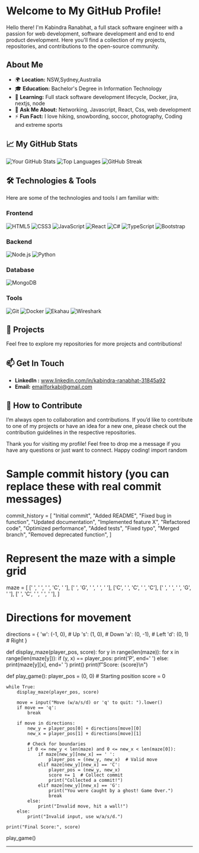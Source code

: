 # Welcome to My GitHub Profile!

Hello there! I'm Kabindra Ranabhat, a full stack software engineer with a passion for web development, software development and end to end product development. Here you'll find a collection of my projects, repositories, and contributions to the open-source community.

## About Me

- 🌍 **Location:** NSW,Sydney,Australia
- 🎓 **Education:** Bachelor's Degree in Information Technology
- 🌱 **Learning:** Full stack software development lifecycle, Docker, jira, nextjs, node
- 💬 **Ask Me About:** Networking, Javascript, React, Css, web development 
- ⚡ **Fun Fact:** I love hiking, snowbording, soccor, photography, Coding and extreme sports
 
## 📈 My GitHub Stats

![Your GitHub Stats](https://github-readme-stats.vercel.app/api?username=kabindrr&show_icons=true&hide_title=true&hide=prs&count_private=true&theme=radical)
![Top Languages](https://github-readme-stats.vercel.app/api/top-langs/?username=kabindrr&layout=compact&theme=radical)
![GitHub Streak](https://streak-stats.demolab.com/?user=kabindrr&theme=radical)





## 🛠️ Technologies & Tools



Here are some of the technologies and tools I am familiar with:

### Frontend

![HTML5](https://img.shields.io/badge/-HTML5-E34F26?style=flat&logo=html5&logoColor=white)
![CSS3](https://img.shields.io/badge/-CSS3-1572B6?style=flat&logo=css3&logoColor=white)
![JavaScript](https://img.shields.io/badge/-JavaScript-F7DF1E?style=flat&logo=javascript&logoColor=black)
![React](https://img.shields.io/badge/-React-61DAFB?style=flat&logo=react&logoColor=white)
![C#](https://img.shields.io/badge/C%23-239120?style=flat&logo=c-sharp&logoColor=white)
![TypeScript](https://img.shields.io/badge/TypeScript-3178C6?style=flat&logo=typescript&logoColor=white)
![Bootstrap](https://img.shields.io/badge/Bootstrap-563D7C?style=flat&logo=bootstrap&logoColor=white)



### Backend

![Node.js](https://img.shields.io/badge/-Node.js-339933?style=flat&logo=node.js&logoColor=white)
![Python](https://img.shields.io/badge/-Python-3776AB?style=flat&logo=python&logoColor=white)

### Database

![MongoDB](https://img.shields.io/badge/MongoDB-47A248?style=flat&logo=mongodb&logoColor=white)


### Tools

![Git](https://img.shields.io/badge/-Git-F05032?style=flat&logo=git&logoColor=white)
![Docker](https://img.shields.io/badge/-Docker-2496ED?style=flat&logo=docker&logoColor=white)
![Ekahau](https://img.shields.io/badge/Ekahau-FF6F00?style=flat&logo=wifi&logoColor=white)
![Wireshark](https://img.shields.io/badge/Wireshark-000000?style=flat&logo=wireshark&logoColor=white)




## 🚀 Projects


Feel free to explore my repositories for more projects and contributions!

## 📫 Get In Touch


- **LinkedIn
:** www.linkedin.com/in/kabindra-ranabhat-31845a92
- **Email:** emailforkabi@gmail.com

## 🤝 How to Contribute
I’m always open to collaboration and contributions. If you’d like to contribute to one of my projects or have an idea for a new one, please check out the contribution guidelines in the respective repositories.

Thank you for visiting my profile! Feel free to drop me a message if you have any questions or just want to connect. Happy coding!
import random

# Sample commit history (you can replace these with real commit messages)
commit_history = [
    "Initial commit",
    "Added README",
    "Fixed bug in function",
    "Updated documentation",
    "Implemented feature X",
    "Refactored code",
    "Optimized performance",
    "Added tests",
    "Fixed typo",
    "Merged branch",
    "Removed deprecated function",
]

# Represent the maze with a simple grid
maze = [
    [' ', ' ', ' ', 'C', ' '],
    [' ', 'G', ' ', ' ', ' '],
    ['C', ' ', 'C', ' ', 'C'],
    [' ', ' ', ' ', 'G', ' '],
    [' ', 'C', ' ', ' ', ' '],
]

# Directions for movement
directions = {
    'w': (-1, 0),  # Up
    's': (1, 0),   # Down
    'a': (0, -1),  # Left
    'd': (0, 1)    # Right
}

def display_maze(player_pos, score):
    for y in range(len(maze)):
        for x in range(len(maze[y])):
            if (y, x) == player_pos:
                print('P', end=' ')
            else:
                print(maze[y][x], end=' ')
        print()
    print(f"Score: {score}\n")

def play_game():
    player_pos = (0, 0)  # Starting position
    score = 0

    while True:
        display_maze(player_pos, score)
        
        move = input("Move (w/a/s/d) or 'q' to quit: ").lower()
        if move == 'q':
            break
        
        if move in directions:
            new_y = player_pos[0] + directions[move][0]
            new_x = player_pos[1] + directions[move][1]
            
            # Check for boundaries
            if 0 <= new_y < len(maze) and 0 <= new_x < len(maze[0]):
                if maze[new_y][new_x] == ' ':
                    player_pos = (new_y, new_x)  # Valid move
                elif maze[new_y][new_x] == 'C':
                    player_pos = (new_y, new_x)
                    score += 1  # Collect commit
                    print("Collected a commit!")
                elif maze[new_y][new_x] == 'G':
                    print("You were caught by a ghost! Game Over.")
                    break
            else:
                print("Invalid move, hit a wall!")
        else:
            print("Invalid input, use w/a/s/d.")

    print("Final Score:", score)

play_game()


---



<!--
**kabindrr/kabindrr** is a ✨ _special_ ✨ repository because its `README.md` (this file) appears on your GitHub profile.

Here are some ideas to get you started:

- 🔭 I’m currently working on Full Stack developer/engineer journey
- 🌱 I’m currently learning docker/view/nextjs/
- 👯 I’m looking to collaborate on fullstack Ecommerce projects
- 🤔 I’m looking for help with ...
- 💬 Ask me about react/node/javascript/
- 📫 How to reach me: emailforkabi@gmail.com
- 😄 Pronouns: 
- ⚡ Fun fact: ...
-->
